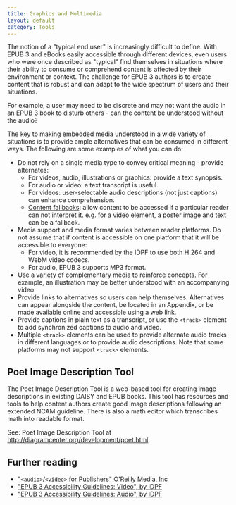 ```yaml
---
title: Graphics and Multimedia
layout: default
category: Tools
---
```

The notion of a "typical end user" is increasingly difficult to define. With EPUB 3 and eBooks easily accessible through different devices, even users who were once described as "typical" find themselves in situations where their ability to consume or comprehend content is affected by their environment or context. The challenge for EPUB 3 authors is to create content that is robust and can adapt to the wide spectrum of users and their situations.

For example, a user may need to be discrete and may not want the audio in an EPUB 3 book to disturb others - can the content be understood without the audio?

The key to making embedded media understood in a wide variety of situations is to provide ample alternatives that can be consumed in different ways. The following are some examples of what you can do:

* Do not rely on a single media type to convey critical meaning - provide alternates:
   * For videos, audio, illustrations or graphics: provide a text synopsis.
   * For audio or video: a text transcript is useful.
   * For videos: user-selectable audio descriptions (not just captions) can enhance comprehension.
   * <a rel="nofollow" target="_blank" class="link-external" href="http://www.idpf.org/epub/30/spec/epub30-publications.html#sec-fallback-processing-flow"> Content fallbacks</a>: allow content to be accessed if a particular reader can not interpret it. e.g. for a video element, a poster image and text can be a fallback.
* Media support and media format varies between reader platforms. Do not assume that if content is accessible on one platform that it will be accessible to everyone:
   * For video, it is recommended by the IDPF to use both H.264 and WebM video codecs.
   * For audio, EPUB 3 supports MP3 format.
* Use a variety of complementary media to reinforce concepts. For example, an illustration may be better understood with an accompanying video.
* Provide links to alternatives so users can help themselves. Alternatives can appear alongside the content, be located in an Appendix, or be made available online and accessible using a web link.
* Provide captions in plain text as a transcript, or use the `<track>` element to add synchronized captions to audio and video.
* Multiple `<track>` elements can be used to provide alternate audio tracks in different languages or to provide audio descriptions. Note that some platforms may not support `<track>` elements.

## Poet Image Description Tool

The Poet Image Description Tool is a web-based tool for creating image descriptions in existing DAISY and EPUB books. This tool has resources and tools to help content authors create good image descriptions following an extended NCAM guideline. There is also a math editor which transcribes math into readable format.

See: Poet Image Description Tool at <a href="http://diagramcenter.org/development/poet.html" rel="nofollow" target="_blank" class="link-external">http://diagramcenter.org/development/poet.html</a>.

## Further reading ##

* <a rel="nofollow" target="_blank" class="link-external" href="http://chimera.labs.oreilly.com/books/1234000000770/ch03.html"> "`<audio>`/`<video>` for Publishers" O'Reilly Media, Inc</a>
* <a rel="nofollow" target="_blank" class="link-external" href="http://www.idpf.org/accessibility/guidelines/content/xhtml/video.php"> "EPUB 3 Accessibility Guidelines: Video", by IDPF</a>
* <a rel="nofollow" target="_blank" class="link-external" href="http://www.idpf.org/accessibility/guidelines/content/xhtml/audio.php"> "EPUB 3 Accessibility Guidelines: Audio", by IDPF</a>
